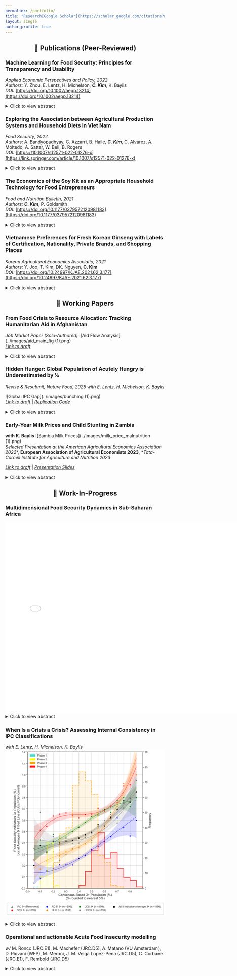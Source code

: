 ```yaml
---
permalink: /portfolio/
title: "Research[Google Scholar](https://scholar.google.com/citations?user=lWfMqkoAAAAJ&hl=en&oi=ao)"
layout: single
author_profile: true
---
```


<h2 style="text-align: center;">📘 Publications (Peer-Reviewed)</h2>

### **Machine Learning for Food Security: Principles for Transparency and Usability**  
*Applied Economic Perspectives and Policy, 2022*  
*Authors:* Y. Zhou, E. Lentz, H. Michelson, **_C. Kim_**, K. Baylis  
*DOI:* [https://doi.org/10.1002/aepp.13214](https://doi.org/10.1002/aepp.13214)

<details>
<summary>Click to view abstract</summary>

Machine learning (ML) holds potential to predict hunger crises before they occur. Yet, ML models embed crucial choices that affect their utility. We develop a prototype model to predict food insecurity across three countries in sub-Saharan Africa. Readily available data on prices, assets, and weather all influence our model predictions. Our model obtains 55%–84% accuracy, substantially outperforming both a logit and ML models using only time and location. We highlight key principles for transparency and demonstrate how modeling choices between recall and accuracy can be tailored to policy-maker needs. Our work provides a path for future modeling efforts in this area.

</details>

### **Exploring the Association between Agricultural Production Systems and Household Diets in Viet Nam**  
*Food Security, 2022*  
*Authors:* A. Bandyopadhyay, C. Azzarri, B. Haile, **_C. Kim_**, C. Alvarez, A. Moltedo, A. Sattar, W. Bell, B. Rogers  
*DOI:* [https://10.1007/s12571-022-01276-x](https://link.springer.com/article/10.1007/s12571-022-01276-x)

<details>
<summary>Click to view abstract</summary>

The government of Viet Nam promotes an integrated and diversified production system that focuses on the symbiotic relationship of livestock, aquaculture, and fruits and vegetables (F&V), locally known as Vuon Ao Chuong (VAC). The expectation is that this system can prevent soil degradation, while improving dietary quality and income. This study examines the correlation between VAC production systems and diets using cross-sectional data from the 2016 round of the Viet Nam Household Living Standards Survey (VHLSS). Using ordinary least squares, we model four continuous outcome variables related to quantity consumed of fruits and vegetables, fiber, animal protein, and dietary energy; while using logistical regression, we model three indicator variables related to whether diets are balanced in terms of intake of dietary energy derived from carbohydrates, proteins, and fats. While individual components of VAC, such as aquaculture or F&V production, show a positive correlation with one or more dietary indicators, adoption of the full VAC system is found to be positively correlated only with dietary fiber consumption, making it challenging to establish a causal link between system adoption and improved dietary quality. However, we find that several socioeconomic variables, such as access to markets, household wealth, education of the household members, and household size are positively associated with one or more dietary indicators. Further research is needed to establish strong and causal relationships, or lack thereof, between VAC system and diets by exploiting the panel structure of VHLSS to examine the role of VAC in improving nutritional outcomes in Viet Nam.

</details>

### **The Economics of the Soy Kit as an Appropriate Household Technology for Food Entrepreneurs**  
*Food and Nutrition Bulletin, 2021*  
*Authors:* **_C. Kim_**, P. Goldsmith  
*DOI:* [https://doi.org/10.1177/0379572120981183](https://doi.org/10.1177/0379572120981183)

<details>
<summary>Click to view abstract</summary>

The ability for women to operate as food entrepreneurs presents opportunities to leverage at-home production technologies that not only support family nutrition but also generate income. To these ends, the Feed the Future Malawi Agriculture Diversification Activity recently launched a development project involving a new technology, the Soy Kit. The Activity, a USAID (United States Agency for International Development) funded effort, sought to improve nutrition utilizing an underutilized local and highly nutritious feedstuff, soybean, through a woman’s entrepreneurship scheme.

</details>

### **Vietnamese Preferences for Fresh Korean Ginseng with Labels of Certification, Nationality, Private Brands, and Shopping Places** 
*Korean Agricultural Economics Associatio, 2021* <br>
*Authors:* Y. Joo, T. Kim, DK. Nguyen, **C. Kim** <br>
*DOI:* [https://doi.org/10.24997/KJAE.2021.62.3.177](https://doi.org/10.24997/KJAE.2021.62.3.177)

<details>
<summary>Click to view abstract</summary>

Fresh Korean ginseng needs more credibility in the Vietnam market since fresh ginseng imported from China is increasing, and the Vietnam government promotes its national Ngoc Linh ginseng brand. Therefore, this study determines factors of three shopping places (the department store, supermarket, and ginseng specialty store), the certification label of good agriculture products (Viet GAP), Korean nationality, and three famous private brands of CheongKwanJang, HanSamIn, and Geumhong affecting Vietnamese consumers fresh ginseng choices based on 897 respondents from Hanoi and Hochiminh City in January 2018. Conditional and random parameter logits are used to find differences in the independent assumptions relaxation among irrelevant alternatives. Hausman test for IIA assumptions holds for the choice of the department store, ginseng specialty store, and None. Overall results show that shopping places, the Korean national flag, and the existence of VietGap positively affect Vietnam consumers choices. However, none of the Korean private brands could significantly affect Vietnamese choice for fresh ginseng products. The shopping place of ginseng specialty stores gets the highest WTP, followed by supermarkets and department stores. Korean national flag also shows a high WTP, which is higher than Vietgap, a certificate from Vietnam agricultural products. Female consumers tend to pay more WTP than males. Hochiminh consumers are willing to pay more than Hanoi consumers on average. Of course, the high-income consumers tend to pay more WTP than the low-income group. However, the low-income groups still demand fresh ginseng at a significant price. Understanding different price effects by consumer groups seem helpful for small and medium enterprises to market their ginseng products into Vietnam by further considering the origin of Korean nationality.

</details>


<h2 style="text-align: center;">🧾 Working Papers</h2>

### **From Food Crisis to Resource Allocation: Tracking Humanitarian Aid in Afghanistan**  
*Job Market Paper (Solo-Authored)* 
![Aid Flow Analysis](../images/aid_main_fig (1).png)  
[*Link to draft*](https://uofi.app.box.com/file/1716072760356?s=q0oxfiytwzgzziogdyc60mmc7p40co5t)

<details>
<summary>Click to view abstract</summary>

This study sheds light on a critical challenge for global humanitarian efforts: delivering timely, targeted aid to regions facing acute food insecurity. As hunger intensifies worldwide, the Integrated Food Security Phase Classification (IPC) system plays a pivotal role, alerting the world to regions in crisis and directing billions in relief aid to those in dire need. Yet, a fundamental question remains—does the IPC mobilize aid with the speed and precision necessary to meet escalating needs? Focusing on Afghanistan, a priority IPC country, this study introduces a novel dataset that aligns humanitarian funding flows with IPC regional classifications. Utilizing a staggered Difference-in-Differences approach, I investigate how IPC phase escalations impact immediate aid responses. The findings reveal a significant but insufficient increase in funding following transitions to IPC Phase 4, underscoring the gap between current aid allocations and the critical needs of populations facing severe food insecurity. This research offers a first-of-its-kind subnational analysis of IPC-driven aid allocation, providing policymakers with essential insights to strengthen future humanitarian response efforts.

</details>

### **Hidden Hunger: Global Population of Acutely Hungry is Underestimated by ¼**  
*Revise & Resubmit, Nature Food, 2025*
*with E. Lentz, H. Michelson, K. Baylis*

![Global IPC Gap](../images/bunching (1).png)  
[*Link to draft*](https://uofi.app.box.com/file/1688331946836?s=v2tylljea7plookmep4im18tm4c77clh) | [*Replication Code*](https://github.com/mnmx0101/IPC_Paper)

<details>
<summary>Click to view abstract</summary>

Acute hunger affects hundreds of millions of people worldwide with long-term consequences for health, development and security. The Integrated Food Security Phase Classification (IPC) system is the global method for classifying food insecurity severity and is used to allocate more than six billion dollars of humanitarian food assistance annually. Despite concerns that IPC estimates overstate globally food insecurity, our analysis of data from 2.8 billion people between 2017–2023 shows the opposite. We find that IPC assessments underestimate the number of acutely hungry people in the world, missing one in four. Using a non-parametric statistical approach, we find evidence of bunching or under-classification around the threshold that differentiates areas classified as ‘stressed’ from those ‘in crisis’—a critical threshold intended to trigger humanitarian funding. Contrary to widely held assumptions, our findings suggest that the prevalence and severity of acute hunger is significantly higher than current global estimates.

</details>

### **Early-Year Milk Prices and Child Stunting in Zambia** 
**with K. Baylis** 
![Zambia Milk Prices](../images/milk_price_malnutrition (1).png)  
*Selected Presentation at the American Agricultural Economics Association 2022**, **European Association of Agricultural Economists 2023**, **Tata-Cornell Institute for Agriculture and Nutrition 2023*

[*Link to draft*](https://uofi.box.com/s/vgameizo3rivde5isa01kol7mhjwa59s) | [*Presentation Slides*](https://uofi.box.com/s/qiodej02vq9nx5nsvyc0jzn9qwxbyjhv)

<details>
<summary>Click to view abstract</summary>

Zambia experienced a sharp rise in food prices in late 2015. In this study, we construct a novel dataset by integrating historical food price data with the most recent Zambia Demographic and Health Survey (DHS) from 2018. We examine the relationship between early-life food prices (e.g., fresh milk and mealie meal) and under-five child stunting in Zambia, while accounting for child-level characteristics and household fixed effects. Our findings suggest that elevated milk prices during the early years of life (12 to 24 months) are a significant risk factor for stunting among children aged 24 to 59 months, particularly those who completed their first two years of life. The effect is especially pronounced in urban areas, particularly among the poorest and middle-income groups, whose milk consumption rates are relatively high, excluding the wealthiest group. This study contributes to the literature by empirically identifying the critical timing at which price shocks in nutrient-dense foods contribute to stunting. It highlights both the most vulnerable groups during price shocks and the optimal timing for interventions to mitigate the risk of stunting.

</details>


<h2 style="text-align: center;">🔬 Work-In-Progress</h2>

### **Multidimensional Food Security Dynamics in Sub-Saharan Africa**  
<iframe src="../images/multi_fi_malawi.html" 
        width="150%" 
        height="600" 
        frameborder="0.5">
</iframe>

<details>
<summary>Click to view abstract</summary>

This study investigates how commonly used food security indicators—such as the Food Consumption Score (FCS), the Reduced Coping Strategies Index (rCSI), and an asset index—diverge in identifying food-insecure households. Using household survey data, we analyze the extent of overlap and discordance across these measures and examine the demographic and economic factors associated with each classification. Our findings highlight the multidimensional nature of food insecurity and underscore the importance of indicator choice for targeting, policy design, and program effectiveness.

</details>

### **When Is a Crisis a Crisis? Assessing Internal Consistency in IPC Classifications**  
*with E. Lentz, H. Michelson, K. Baylis*
![IPC Threshold Consistency](../images/inconsistent_ipc.png)

<details>
<summary>Click to view abstract</summary>

The world relies on assessments by the United Nations-facilitated Integrated Food Security Phase Classification (IPC) to identify where populations are most food insecure and to quantify the severity of these situations. IPC sub-national assessments are designed to be comparable over space and time in the 30 countries in which they operate. Humanitarian agencies appear to treat these assessments as authoritative and comparable, relying on IPC classifications to allocate more than six billion dollars of aid globally and annuallyper year. In this paper, we study whether IPC food insecurity classifications are indeed consistent and comparable across time and space. Analyzing 1,881 IPC classifications from fifteen countries between 2019 and 2023, we show that the IPC technical working groups who make IPC assessments face recurring and significant challenges related to data and food security measurement, resulting from often discordant underlying food security data. These data and measurement challenges make achieving consistency challenging, underscoring both the fundamental difficulty of food security classifications and the value of the IPC process, which is based on achieving consensus among trained experts based on available data and contextual information. We find that the vast majority of classifications are consistent with IPC technical guidance, but that this guidance allows for a wide range of classifications . We also find evidence that IPC technical working groups differ in the way that they rely on available food security data, often weighing food security indicators differently in different locations. Though variation in the way in which how the food security indicators are used to make assessments can reflect different sets of evidence and contexts, we also find that working groups even weigh indicators differently across time for the same location. Further, TWGs do not treat closely correlated food security indicators as substitutes, suggesting some inconsistency in the treatment of food security indicators across assessments. We discuss implications of these findings for policy and for the use of IPC assessments in research.

</details>

### **Operational and actionable Acute Food Insecurity modelling**  
*w/* M. Ronco (JRC.E1), M. Machefer (JRC.D5), A. Matano (VU Amsterdam), D. Piovani (WFP), M. Meroni, J. M. Veiga Lopez-Pena (JRC.D5), C. Corbane (JRC.E1), F. Rembold (JRC.D5)​ 

<details>
<summary>Click to view abstract</summary>

This study presents a comprehensive review of modeling approaches for Acute Food Insecurity (AFI), bridging the gap between food security experts and the machine learning community. We evaluate several machine learning approaches for forecasting food crises up to three months in advance and for identifying historical drivers behind AFI conditions used in IPC/CH and FEWS NET systems. We introduce a benchmark dataset that is global, frequently updated, and disaggregated to monthly and admin-2 levels. This dataset enables institutional collaboration, supports reproducible research, and facilitates model development focused on both accuracy and explainability.

</details>